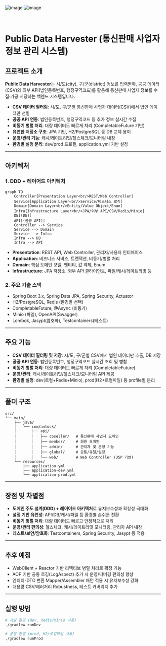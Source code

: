 ![image](https://github.com/user-attachments/assets/0ab4c671-8dfc-4498-8f6d-47b3b9d5ab4d)
![image](https://github.com/user-attachments/assets/68edacdd-3ccb-4f2c-8371-a2cca89aca93)

<br/>

# Public Data Harvester (통신판매 사업자 정보 관리 시스템)

## 프로젝트 소개

**Public Data Harvester**는 시/도(city), 구/군(district) 정보를 입력받아,
공공 데이터(CSV)와 외부 API(법인등록번호, 행정구역코드)를 활용해
통신판매 사업자 정보를 수집·가공·저장하는 백엔드 시스템입니다.

- **CSV 데이터 필터링**: 시/도, 구/군별 통신판매 사업자 데이터(CSV)에서 법인 데이터만 선별
- **공공 API 연동**: 법인등록번호, 행정구역코드 등 추가 정보 실시간 수집
- **비동기 병렬 처리**: 대량 데이터도 빠르게 처리 (CompletableFuture 기반)
- **유연한 저장소 구조**: JPA 기반, H2/PostgreSQL 등 DB 교체 용이
- **운영/관리 기능**: 캐시/레이트리밋/헬스체크/모니터링 내장
- **환경별 설정 분리**: dev/prod 프로필, application.yml 기반 설정


---

## 아키텍처

### 1. **DDD + 레이어드 아키텍처**

```mermaid
graph TD
    Controller[Presentation Layer<br/>REST/Web Controller]
    Service[Application Layer<br/>Service/비즈니스 로직]
    Domain[Domain Layer<br/>Entity/Value Object/Enum]
    Infra[Infrastructure Layer<br/>JPA/외부 API/CSV/Redis/Minio]
    DB[(DB)]
    API[(공공 API)]
    Controller --> Service
    Service --> Domain
    Service --> Infra
    Infra --> DB
    Infra --> API
```

* **Presentation**: REST API, Web Controller, 관리자/사용자 인터페이스
* **Application**: 비즈니스 서비스, 트랜잭션, 비동기/병렬 처리
* **Domain**: 핵심 도메인 모델, 엔티티, 값 객체, Enum
* **Infrastructure**: JPA 저장소, 외부 API 클라이언트, 파일/캐시/레이트리밋 등

### 2. **주요 기술 스택**

* Spring Boot 3.x, Spring Data JPA, Spring Security, Actuator
* H2/PostgreSQL, Redis (환경별 선택)
* CompletableFuture, @Async (비동기)
* Minio (파일), OpenAPI(Swagger)
* Lombok, Jasypt(암호화), Testcontainers(테스트)

---

## 주요 기능

* **CSV 데이터 필터링 및 저장**: 시/도, 구/군별 CSV에서 법인 데이터만 추출, DB 저장
* **공공 API 연동**: 법인등록번호, 행정구역코드 실시간 조회 및 병합
* **비동기 병렬 처리**: 대량 데이터도 빠르게 처리 (CompletableFuture)
* **운영/관리**: 캐시/레이트리밋/헬스체크/모니터링 API 제공
* **환경별 설정**: dev(로컬+Redis+Minio), prod(H2+로컬파일) 등 profile별 분리

---

## 폴더 구조

```
src/
└── main/
    ├── java/
    │   └── com/antock/
    │       ├── api/
    │       │   ├── coseller/   # 통신판매 사업자 도메인
    │       │   ├── member/     # 회원 도메인
    │       │   ├── admin/      # 관리자 및 운영 기능
    │       │   ├── global/     # 공통/유틸/설정
    │       │   └── web/        # Web Controller (JSP 기반)
    └── resources/
        ├── application.yml
        ├── application-dev.yml
        └── application-prod.yml
```

---

## 장점 및 차별점

- **도메인 주도 설계(DDD) + 레이어드 아키텍처**로 유지보수성과 확장성 극대화
- **설정 기반 유연성**: API/DB/캐시/파일 등 환경별 손쉬운 전환
- **비동기 병렬 처리**: 대량 데이터도 빠르고 안정적으로 처리
- **운영/관리 편의성**: 헬스체크, 캐시/레이트리밋 모니터링, 관리자 API 내장
- **테스트/보안/암호화**: Testcontainers, Spring Security, Jasypt 등 적용

---

## 추후 예정

- WebClient + Reactor 기반 리액티브 병렬 처리로 확장 가능
- AOP 기반 공통 로깅(LogAspect) 추가 시 운영/디버깅 편의성 향상
- 엔티티-DTO 변환 Mapper/Assembler 패턴 적용 시 유지보수성 강화
- 대용량 CSV/에러처리 Robustness, 테스트 커버리지 추가


---

## 실행 방법

```bash
# 개발 환경 (dev, Redis/Minio 사용)
./gradlew runDev

# 운영 환경 (prod, H2/로컬파일 사용)
./gradlew runProd
```

